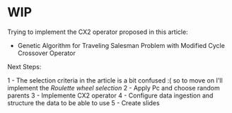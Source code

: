 # WIP
Trying to implement the CX2 operator proposed in this article:
  - Genetic Algorithm for Traveling Salesman Problem with Modified Cycle Crossover Operator

Next Steps:

1 - The selection criteria in the article is a bit confused :( so to move on I'll implement the *Roulette wheel selection* 
2 - Apply Pc and choose random parents
3 - Implemente CX2 operator
4 - Configure data ingestion and structure the data to be able to use
5 - Create slides 
